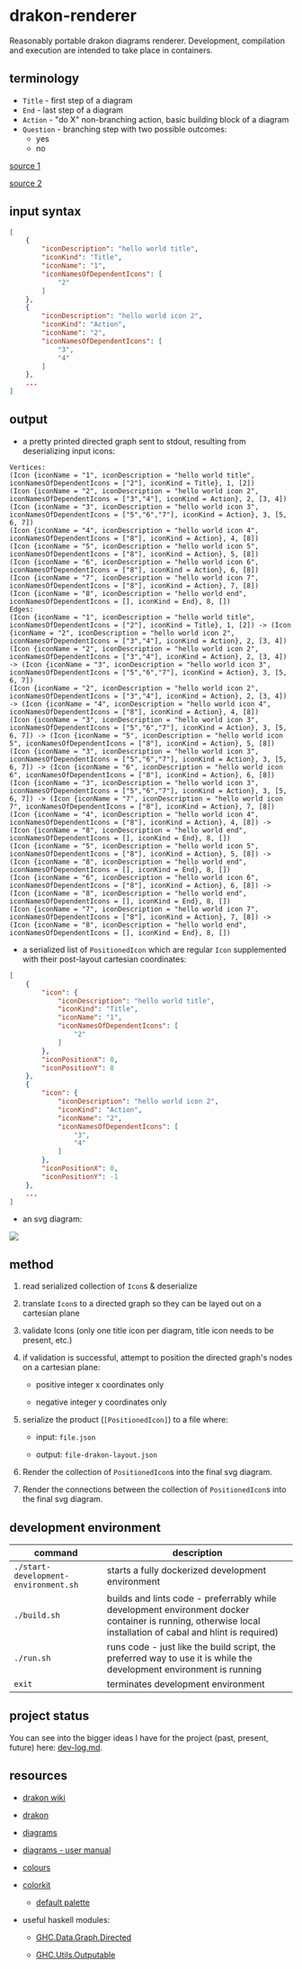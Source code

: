# drakon-renderer

Reasonably portable drakon diagrams renderer. Development, compilation and execution are intended to take place in containers.

## terminology

* `Title` - first step of a diagram
* `End` - last step of a diagram
* `Action` - "do X" non-branching action, basic building block of a diagram
* `Question` - branching step with two possible outcomes:
  * yes
  * no

[source 1](https://en.m.wikipedia.org/wiki/DRAKON#/media/File%3AIcons_of_Visual_Programming_Language_--DRAKON--.png)

[source 2](https://en.m.wikipedia.org/wiki/DRAKON)

## input syntax

```json
[
    {
        "iconDescription": "hello world title",
        "iconKind": "Title",
        "iconName": "1",
        "iconNamesOfDependentIcons": [
            "2"
        ]
    },
    {
        "iconDescription": "hello world icon 2",
        "iconKind": "Action",
        "iconName": "2",
        "iconNamesOfDependentIcons": [
            "3",
            "4"
        ]
    },
    ...
]
```

## output

* a pretty printed directed graph sent to stdout, resulting from deserializing input icons:

```
Vertices:
(Icon {iconName = "1", iconDescription = "hello world title", iconNamesOfDependentIcons = ["2"], iconKind = Title}, 1, [2])
(Icon {iconName = "2", iconDescription = "hello world icon 2", iconNamesOfDependentIcons = ["3","4"], iconKind = Action}, 2, [3, 4])
(Icon {iconName = "3", iconDescription = "hello world icon 3", iconNamesOfDependentIcons = ["5","6","7"], iconKind = Action}, 3, [5, 6, 7])
(Icon {iconName = "4", iconDescription = "hello world icon 4", iconNamesOfDependentIcons = ["8"], iconKind = Action}, 4, [8])
(Icon {iconName = "5", iconDescription = "hello world icon 5", iconNamesOfDependentIcons = ["8"], iconKind = Action}, 5, [8])
(Icon {iconName = "6", iconDescription = "hello world icon 6", iconNamesOfDependentIcons = ["8"], iconKind = Action}, 6, [8])
(Icon {iconName = "7", iconDescription = "hello world icon 7", iconNamesOfDependentIcons = ["8"], iconKind = Action}, 7, [8])
(Icon {iconName = "8", iconDescription = "hello world end", iconNamesOfDependentIcons = [], iconKind = End}, 8, [])
Edges:
(Icon {iconName = "1", iconDescription = "hello world title", iconNamesOfDependentIcons = ["2"], iconKind = Title}, 1, [2]) -> (Icon {iconName = "2", iconDescription = "hello world icon 2", iconNamesOfDependentIcons = ["3","4"], iconKind = Action}, 2, [3, 4])
(Icon {iconName = "2", iconDescription = "hello world icon 2", iconNamesOfDependentIcons = ["3","4"], iconKind = Action}, 2, [3, 4]) -> (Icon {iconName = "3", iconDescription = "hello world icon 3", iconNamesOfDependentIcons = ["5","6","7"], iconKind = Action}, 3, [5, 6, 7])
(Icon {iconName = "2", iconDescription = "hello world icon 2", iconNamesOfDependentIcons = ["3","4"], iconKind = Action}, 2, [3, 4]) -> (Icon {iconName = "4", iconDescription = "hello world icon 4", iconNamesOfDependentIcons = ["8"], iconKind = Action}, 4, [8])
(Icon {iconName = "3", iconDescription = "hello world icon 3", iconNamesOfDependentIcons = ["5","6","7"], iconKind = Action}, 3, [5, 6, 7]) -> (Icon {iconName = "5", iconDescription = "hello world icon 5", iconNamesOfDependentIcons = ["8"], iconKind = Action}, 5, [8])
(Icon {iconName = "3", iconDescription = "hello world icon 3", iconNamesOfDependentIcons = ["5","6","7"], iconKind = Action}, 3, [5, 6, 7]) -> (Icon {iconName = "6", iconDescription = "hello world icon 6", iconNamesOfDependentIcons = ["8"], iconKind = Action}, 6, [8])
(Icon {iconName = "3", iconDescription = "hello world icon 3", iconNamesOfDependentIcons = ["5","6","7"], iconKind = Action}, 3, [5, 6, 7]) -> (Icon {iconName = "7", iconDescription = "hello world icon 7", iconNamesOfDependentIcons = ["8"], iconKind = Action}, 7, [8])
(Icon {iconName = "4", iconDescription = "hello world icon 4", iconNamesOfDependentIcons = ["8"], iconKind = Action}, 4, [8]) -> (Icon {iconName = "8", iconDescription = "hello world end", iconNamesOfDependentIcons = [], iconKind = End}, 8, [])
(Icon {iconName = "5", iconDescription = "hello world icon 5", iconNamesOfDependentIcons = ["8"], iconKind = Action}, 5, [8]) -> (Icon {iconName = "8", iconDescription = "hello world end", iconNamesOfDependentIcons = [], iconKind = End}, 8, [])
(Icon {iconName = "6", iconDescription = "hello world icon 6", iconNamesOfDependentIcons = ["8"], iconKind = Action}, 6, [8]) -> (Icon {iconName = "8", iconDescription = "hello world end", iconNamesOfDependentIcons = [], iconKind = End}, 8, [])
(Icon {iconName = "7", iconDescription = "hello world icon 7", iconNamesOfDependentIcons = ["8"], iconKind = Action}, 7, [8]) -> (Icon {iconName = "8", iconDescription = "hello world end", iconNamesOfDependentIcons = [], iconKind = End}, 8, [])
```

* a serialized list of `PositionedIcon` which are regular `Icon` supplemented with their post-layout cartesian coordinates:

```json
[
    {
        "icon": {
            "iconDescription": "hello world title",
            "iconKind": "Title",
            "iconName": "1",
            "iconNamesOfDependentIcons": [
                "2"
            ]
        },
        "iconPositionX": 0,
        "iconPositionY": 0
    },
    {
        "icon": {
            "iconDescription": "hello world icon 2",
            "iconKind": "Action",
            "iconName": "2",
            "iconNamesOfDependentIcons": [
                "3",
                "4"
            ]
        },
        "iconPositionX": 0,
        "iconPositionY": -1
    },
    ...
]
```

* an svg diagram:

![](./diagrams/drakon-diagram-4.svg)

## method

1. read serialized collection of `Icon`s & deserialize

2. translate `Icon`s to a directed graph so they can be layed out on a cartesian plane

3. validate Icons (only one title icon per diagram, title icon needs to be present, etc.)

4. if validation is successful, attempt to position the directed graph's nodes on a cartesian plane:

    * positive integer x coordinates only

    * negative integer y coordinates only

5. serialize the product (`[PositionedIcon]`) to a file where:

    * input: `file.json`

    * output: `file-drakon-layout.json`

6. Render the collection of `PositionedIcon`s into the final svg diagram.

7. Render the connections between the collection of `PositionedIcon`s into the final svg diagram.

## development environment

| command | description |
| --- | --- |
| `./start-development-environment.sh` | starts a fully dockerized development environment |
| `./build.sh` | builds and lints code - preferrably while development environment docker container is running, otherwise local installation of cabal and hlint is required) |
| `./run.sh` | runs code - just like the build script, the preferred way to use it is while the development environment is running |
| `exit` | terminates development environment |

## project status

You can see into the bigger ideas I have for the project (past, present, future) here: [dev-log.md](./dev-log.md).

## resources

* [drakon wiki](https://en.m.wikipedia.org/wiki/DRAKON)

* [drakon](https://drakonhub.com/read/docs)

* [diagrams](https://archives.haskell.org/projects.haskell.org/diagrams/doc/quickstart.html#introduction)

* [diagrams - user manual](https://archives.haskell.org/projects.haskell.org/diagrams/doc/manual.html)

* [colours](https://www.colourlovers.com)

* [colorkit](https://colorkit.co/)

  * [default palette](https://colorkit.co/palette/642915-963e20-c7522a-e5c185-fbf2c4-74a892-008585-006464-004343/)

* useful haskell modules:

  * [GHC.Data.Graph.Directed](https://hackage.haskell.org/package/ghc-9.4.7/docs/GHC-Data-Graph-Directed.html)

  * [GHC.Utils.Outputable](https://hackage.haskell.org/package/ghc-9.4.7/docs/GHC-Utils-Outputable.html)
